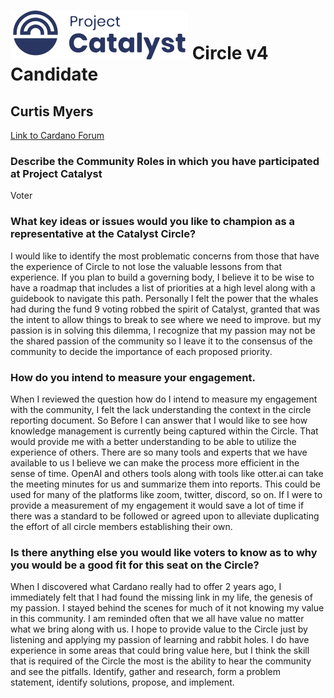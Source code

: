 # ![Project Catalyst](../assets/catalyst.svg) Circle v4 Candidate #

## Curtis Myers ##

[Link to Cardano Forum](https://forum.cardano.org/t/curtis-myers-platform-statement/109221)

### Describe the Community Roles in which you have participated at Project Catalyst ###

Voter

### What key ideas or issues would you like to champion as a representative at the Catalyst Circle? ###

I would like to identify the most problematic concerns from those that have the experience of Circle to not lose the valuable lessons from that experience. If you plan to build a governing body, I believe it to be wise to have a roadmap that includes a list of priorities at a high level along with a guidebook to navigate this path. Personally I felt the power that the whales had during the fund 9 voting robbed the spirit of Catalyst, granted that was the intent to allow things to break to see where we need to improve. but my passion is in solving this dilemma, I recognize that my passion may not be the shared passion of the community so I leave it to the consensus of the community to decide the importance of each proposed priority.

### How do you intend to measure your engagement. ###

When I reviewed the question how do I intend to measure my engagement with the community, I felt the lack understanding the context in the circle reporting document. So Before I can answer that I would like to see how knowledge management is currently being captured within the Circle. That would provide me with a better understanding to be able to utilize the experience of others. There are so many tools and experts that we have available to us I believe we can make the process more efficient in the sense of time. OpenAI and others tools along with tools like otter.ai can take the meeting minutes for us and summarize them into reports. This could be used for many of the platforms like zoom, twitter, discord, so on. If I were to provide a measurement of my engagement it would save a lot of time if there was a standard to be followed or agreed upon to alleviate duplicating the effort of all circle members establishing their own.

### Is there anything else you would like voters to know as to why you would be a good fit for this seat on the Circle? ###

When I discovered what Cardano really had to offer 2 years ago, I immediately felt that I had found the missing link in my life, the genesis of my passion. I stayed behind the scenes for much of it not knowing my value in this community. I am reminded often that we all have value no matter what we bring along with us. I hope to provide value to the Circle just by listening and applying my passion of learning and rabbit holes. I do have experience in some areas that could bring value here, but I think the skill that is required of the Circle the most is the ability to hear the community and see the pitfalls. Identify, gather and research, form a problem statement, identify solutions, propose, and implement.